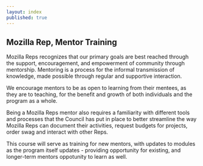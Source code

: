 ```yaml
---
layout: index
published: true
---
```


## Mozilla Rep, Mentor Training

Mozilla Reps recognizes that our primary goals are best reached through the support, encouragement, and empowerment of community through mentorship. Mentoring is a process for the informal transmission of knowledge, made possible through regular and supportive interaction.

We encourage mentors to be as open to learning from their mentees, as they are to teaching, for the benefit and growth of both individuals and the program as a whole.

Being a Mozilla Reps mentor also requires a familiarity with different tools and processes that the Council has put in place to better streamline the way Mozilla Reps can document their activities, request budgets for projects, order swag and interact with other Reps. 
		
This course will serve as training for new mentors, with updates to modules as the program itself updates  - providing opportunity for existing, and longer-term mentors oppotunity to learn as well.
